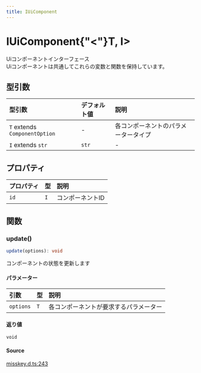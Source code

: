 ```yaml
---
title: IUiComponent
---
```


# IUiComponent{"<"}T, I>

Uiコンポーネントインターフェース\
Uiコンポーネントは共通してこれらの変数と関数を保持しています。

## 型引数

| 型引数 | デフォルト値 | 説明 |
| :------ | :------ | :------ |
| `T` extends `ComponentOption` | - | 各コンポーネントのパラメータータイプ |
| `I` extends `str` | `str` | - |

## プロパティ

| プロパティ | 型 | 説明 |
| :------ | :------ | :------ |
| `id` | `I` | コンポーネントID |

## 関数

### update()

```ts
update(options): void
```

コンポーネントの状態を更新します

#### パラメーター

| 引数 | 型 | 説明 |
| :------ | :------ | :------ |
| `options` | `T` | 各コンポーネントが要求するパラメーター |

#### 返り値

`void`

#### Source

[misskey.d.ts:243](https://github.com/slofp/aitslib/blob/a951a81256505be593b745decf74b16c08c3727f/src/misskey.d.ts#L243)
